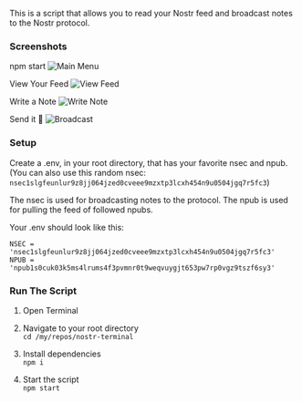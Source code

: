 This is a script that allows you to read your Nostr feed and broadcast notes to the Nostr protocol.

### Screenshots

npm start
![Main Menu](https://m.primal.net/LAdz.png)  

View Your Feed
![View Feed](https://m.primal.net/LAeB.png )  

Write a Note
![Write Note](https://m.primal.net/LAeC.png )  

Send it 🚀
![Broadcast](https://m.primal.net/LAeD.png)


### Setup
Create a .env, in your root directory, that has your favorite nsec and npub. (You can also use this random nsec: `nsec1slgfeunlur9z8jj064jzed0cveee9mzxtp3lcxh454n9u0504jgq7r5fc3`)

The nsec is used for broadcasting notes to the protocol.
The npub is used for pulling the feed of followed npubs.

Your .env should look like this:
```
NSEC = 'nsec1slgfeunlur9z8jj064jzed0cveee9mzxtp3lcxh454n9u0504jgq7r5fc3'
NPUB = 'npub1s0cuk03k5ms4lrums4f3pvmnr0t9weqvuygjt653pw7rp0vgz9tszf6sy3'
```

### Run The Script
1. Open Terminal

1. Navigate to your root directory  
`cd /my/repos/nostr-terminal`

1. Install dependencies  
`npm i`

1. Start the script  
`npm start`
